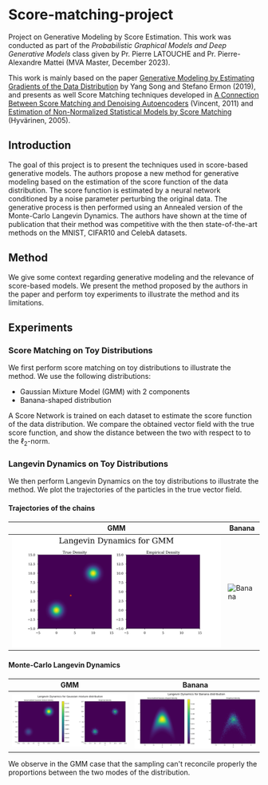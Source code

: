 # Score-matching-project
Project on Generative Modeling by Score Estimation. This work was conducted as part of the *Probabilistic Graphical Models and Deep Generative Models* class given by Pr. Pierre LATOUCHE and Pr. Pierre-Alexandre Mattei (MVA Master, December 2023).


This work is mainly based on the paper [Generative Modeling by Estimating Gradients of the Data Distribution](https://arxiv.org/pdf/1907.05600.pdf) by Yang Song and Stefano Ermon (2019), and presents as well Score Matching techniques developed in [A Connection Between Score Matching and Denoising Autoencoders](https://www.iro.umontreal.ca/~vincentp/Publications/smdae_techreport.pdf) (Vincent, 2011) and [Estimation of Non-Normalized Statistical Models by Score Matching](https://jmlr.org/papers/volume6/hyvarinen05a/hyvarinen05a.pdf) (Hyvärinen, 2005).

## Introduction

The goal of this project is to present the techniques used in score-based generative models. The authors propose a new method for generative modeling based on the estimation of the score function of the data distribution. The score function is estimated by a neural network conditioned by a noise parameter perturbing the original data. The generative process is then performed using an Annealed version of the Monte-Carlo Langevin Dynamics. The authors have shown at the time of publication that their method was competitive with the then state-of-the-art methods on the MNIST, CIFAR10 and CelebA datasets.

## Method

We give some context regarding generative modeling and the relevance of score-based models. We present the method proposed by the authors in the paper and perform toy experiments to illustrate the method and its limitations.

## Experiments

### Score Matching on Toy Distributions

We first perform score matching on toy distributions to illustrate the method. We use the following distributions:
- Gaussian Mixture Model (GMM) with 2 components
- Banana-shaped distribution

A Score Network is trained on each dataset to estimate the score function of the data distribution. We compare the obtained vector field with the true score function, and show the distance between the two with respect to to the $\ell_2$-norm. 


### Langevin Dynamics on Toy Distributions

We then perform Langevin Dynamics on the toy distributions to illustrate the method. We plot the trajectories of the particles in the true vector field.

#### Trajectories of the chains

| GMM | Banana |
| --- | --- |
| ![GMM](/assets/gmm_langevin.gif) | ![Banana](/assets/banana_langevin.gif) |

#### Monte-Carlo Langevin Dynamics 

| GMM | Banana |
| --- | --- |
| ![GMM](/assets/gmm_sampling.png) | ![Banana](/assets/banana_sampling.png) |


We observe in the GMM case that the sampling can't reconcile properly the proportions between the two modes of the distribution. 





